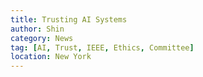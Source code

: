 ```yaml
---
title: Trusting AI Systems
author: Shin
category: News
tag: [AI, Trust, IEEE, Ethics, Committee]
location: New York
---
```

